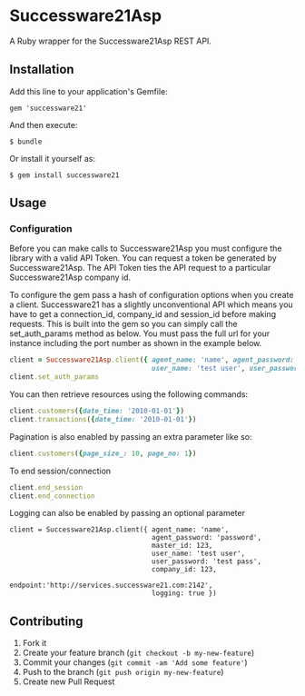# Successware21Asp

A Ruby wrapper for the Successware21Asp REST API.

## Installation

Add this line to your application's Gemfile:

    gem 'successware21'

And then execute:

    $ bundle

Or install it yourself as:

    $ gem install successware21

## Usage

### Configuration

Before you can make calls to Successware21Asp you must configure the library with a valid API Token. You can request
a token be generated by Successware21Asp. The API Token ties the API request to a particular Successware21Asp company id.

To configure the  gem pass a hash of configuration options when you create a client. 
Successware21 has a slightly unconventional API which means you have to get a 
connection_id, company_id and session_id before making requests. 
This is built into the gem so you can simply call the set_auth_params method as below.
You must pass the full url for your instance including the port number as shown in the example below.

```ruby
client = Successware21Asp.client({ agent_name: 'name', agent_password: 'password', master_id: 123, 
                                   user_name: 'test user', user_password: 'test pass', company_id: 123, endpoint:'http://services.successware21.com:2142' })
client.set_auth_params
```

You can then retrieve resources using the following commands:

```ruby
client.customers({date_time: '2010-01-01'})
client.transactions({date_time: '2010-01-01'})
```

Pagination is also enabled by passing an extra parameter like so:

```ruby
client.customers({page_size_: 10, page_no: 1})
```

To end session/connection

```ruby
client.end_session
client.end_connection
```

Logging can also be enabled by passing an optional parameter

```
client = Successware21Asp.client({ agent_name: 'name',
                                   agent_password: 'password',
                                   master_id: 123,
                                   user_name: 'test user',
                                   user_password: 'test pass',
                                   company_id: 123,
                                   endpoint:'http://services.successware21.com:2142',
                                   logging: true })
```
## Contributing

1. Fork it
2. Create your feature branch (`git checkout -b my-new-feature`)
3. Commit your changes (`git commit -am 'Add some feature'`)
4. Push to the branch (`git push origin my-new-feature`)
5. Create new Pull Request
